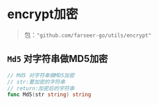 # encrypt加密
> 包：`"github.com/farseer-go/utils/encrypt"`

## `Md5` 对字符串做MD5加密
```go
// Md5 对字符串做MD5加密
// str:要加密的字符串
// return:加密后的字符串
func Md5(str string) string
```